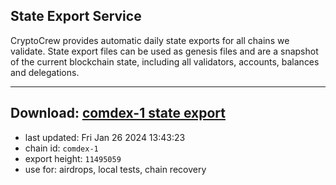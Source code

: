 ## State Export Service
CryptoCrew provides automatic daily state exports for all chains we validate. State export files can be used as genesis files and are a snapshot of the current blockchain state, including all validators, accounts, balances and delegations.

---
**Download: [comdex-1 state export](https://dl.ccvalidators.com/SERVICE/comdex/comdex-1_export_11495059.json)**
---

- last updated: Fri Jan 26 2024 13:43:23
- chain id: `comdex-1`
- export height: `11495059`
- use for: airdrops, local tests, chain recovery

